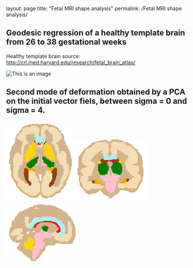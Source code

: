 layout: page
title: "Fetal MRI shape analysis"
permalink: /Fetal MRI shape analysis/

## Geodesic regression of a healthy template brain from 26 to 38 gestational weeks

Healthy template brain source: http://crl.med.harvard.edu/research/fetal_brain_atlas/

![This is an image](/assets/img/gif_regression_geodesique.gif)

## Second mode of deformation obtained by a PCA on the initial vector fiels, between sigma = 0 and sigma = 4.


<img src="/assets/img/ezgif.com-gif-maker(1).gif" alt="drawing" width="185"/><img src="/assets/img/ezgif.com-gif-maker(2).gif" alt="drawing" width="200"/><img src="/assets/img/ezgif.com-gif-maker(3).gif" alt="drawing" width="200"/>
